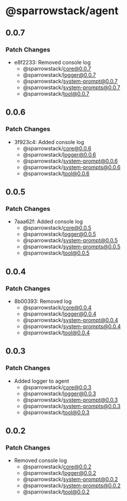 # @sparrowstack/agent

## 0.0.7

### Patch Changes

- e8f2233: Removed console log
    - @sparrowstack/core@0.0.7
    - @sparrowstack/logger@0.0.7
    - @sparrowstack/system-prompt@0.0.7
    - @sparrowstack/system-prompts@0.0.7
    - @sparrowstack/tool@0.0.7

## 0.0.6

### Patch Changes

- 3f923c4: Added console log
    - @sparrowstack/core@0.0.6
    - @sparrowstack/logger@0.0.6
    - @sparrowstack/system-prompt@0.0.6
    - @sparrowstack/system-prompts@0.0.6
    - @sparrowstack/tool@0.0.6

## 0.0.5

### Patch Changes

- 7aaa62f: Added console log
    - @sparrowstack/core@0.0.5
    - @sparrowstack/logger@0.0.5
    - @sparrowstack/system-prompt@0.0.5
    - @sparrowstack/system-prompts@0.0.5
    - @sparrowstack/tool@0.0.5

## 0.0.4

### Patch Changes

- 8b00393: Removed log
    - @sparrowstack/core@0.0.4
    - @sparrowstack/logger@0.0.4
    - @sparrowstack/system-prompt@0.0.4
    - @sparrowstack/system-prompts@0.0.4
    - @sparrowstack/tool@0.0.4

## 0.0.3

### Patch Changes

- Added logger to agent
    - @sparrowstack/core@0.0.3
    - @sparrowstack/logger@0.0.3
    - @sparrowstack/system-prompt@0.0.3
    - @sparrowstack/system-prompts@0.0.3
    - @sparrowstack/tool@0.0.3

## 0.0.2

### Patch Changes

- Removed console log
    - @sparrowstack/core@0.0.2
    - @sparrowstack/logger@0.0.2
    - @sparrowstack/system-prompt@0.0.2
    - @sparrowstack/system-prompts@0.0.2
    - @sparrowstack/tool@0.0.2
